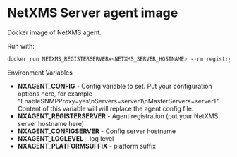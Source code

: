 # NetXMS Server agent image

Docker image of NetXMS agent.

Run with:
```bash
docker run NETXMS_REGISTERSERVER=<NETXMS_SERVER_HOSTNAME> --rm registry.gitlab.com/matthew-beckett/netxms-dockerfiles/webuirest:3-8-366
```

Environment Variables

- **NXAGENT_CONFIG** - Config variable to set. Put your configuration options here, for example "EnableSNMPProxy=yes\nServers=server1\nMasterServers=server1". Content of this variable will will replace the agent config file.
- **NXAGENT_REGISTERSERVER** - Agent registration (put your NetXMS server hostname here)
- **NXAGENT_CONFIGSERVER** - Config server hostname
- **NXAGENT_LOGLEVEL** - log level
- **NXAGENT_PLATFORMSUFFIX** - platform suffix
